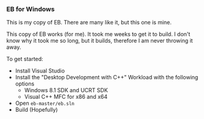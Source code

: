 ### EB for Windows

This is my copy of EB. There are many like it, but this one is mine.

This copy of EB works (for me). It took me weeks to get it to build. I don't know why it took me so long, but it builds, therefore I am never throwing it away.

To get started:
 * Install Visual Studio
 * Install the "Desktop Development with C++" Workload with the following options
   - Windows 8.1 SDK and UCRT SDK
   - Visual C++ MFC for x86 and x64
 * Open `eb-master/eb.sln`
 * Build (Hopefully)
